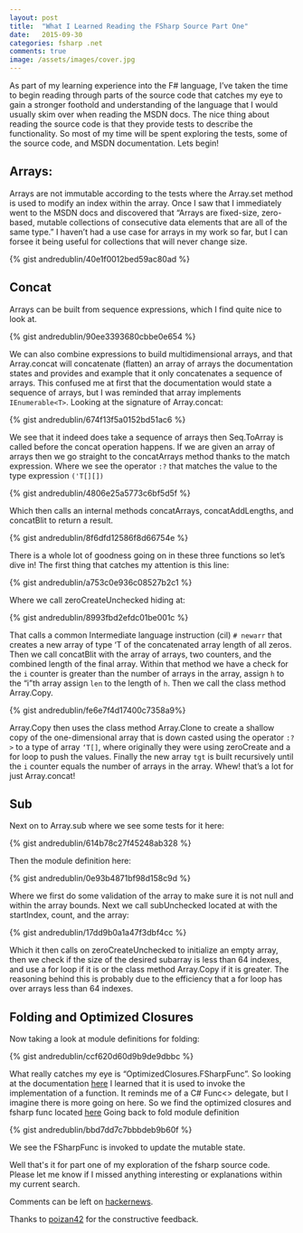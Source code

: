 ```yaml
---
layout: post
title:  "What I Learned Reading the FSharp Source Part One"
date:   2015-09-30
categories: fsharp .net
comments: true
image: /assets/images/cover.jpg
---
```

As part of my learning experience into the F# language, I’ve taken the time to begin reading through parts of the source code that catches my eye to gain a stronger foothold and understanding of the language that I would usually skim over when reading the MSDN docs.  The nice thing about reading the source code is that they provide tests to describe the functionality.  So most of my time will be spent exploring the tests, some of the source code, and MSDN documentation. Lets begin!

## Arrays:
Arrays are not immutable according to the tests where the Array.set method is used to modify an index within the array.  Once I saw that I immediately went to the MSDN docs and discovered that “Arrays are fixed-size, zero-based, mutable collections of consecutive data elements that are all of the same type.”  I haven’t had a use case for arrays in my work so far, but I can forsee it being useful for collections that will never change size.

{% gist andredublin/40e1f0012bed59ac80ad %} 

## Concat
Arrays can be built from sequence expressions, which I find quite nice to look at. 

{% gist andredublin/90ee3393680cbbe0e654 %} 

We can also combine expressions to build multidimensional arrays, and that Array.concat will concatenate (flatten) an array of arrays the documentation states and provides and example that it only concatenates a sequence of arrays. This confused me at first that the documentation would state a sequence of arrays, but I was reminded that array implements ```IEnumerable<T>```. Looking at the signature of Array.concat:

{% gist andredublin/674f13f5a0152bd51ac6 %} 

We see that it indeed does take a sequence of arrays then Seq.ToArray is called before the concat operation happens.  If we are given an array of arrays then we go straight to the concatArrays method thanks to the match expression.  Where we see the operator ```:?``` that matches the value to the type expression ```('T[][])```

{% gist andredublin/4806e25a5773c6bf5d5f %}
 
Which then calls an internal methods concatArrays, concatAddLengths, and concatBlit to return a result. 

{% gist andredublin/8f6dfd12586f8d66754e %}
 

There is a whole lot of goodness going on in these three functions so let’s dive in!  The first thing that catches my attention is this line: 

{% gist andredublin/a753c0e936c08527b2c1 %}

Where we call zeroCreateUnchecked hiding at:

{% gist andredublin/8993fbd2efdc01be001c %} 

That calls a common Intermediate language instruction (cil) ```# newarr``` that creates a new array of type ‘T of the concatenated array length of all zeros.  Then we call concatBlit with the array of arrays, two counters, and the combined length of the final array.  Within that method we have a check for the ```i``` counter is greater than the number of arrays in the array, assign ```h``` to the “i”th array assign ```len``` to the length of ```h```. Then we call the class method Array.Copy.

{% gist andredublin/fe6e7f4d17400c7358a9%}

Array.Copy then uses the class method Array.Clone to create a shallow copy of the one-dimensional array that is down casted using the operator ```:?>``` to a type of array ```‘T[]```, where originally they were using zeroCreate and a for loop to push the values. Finally the new array ```tgt``` is built recursively until the ```i``` counter equals the number of arrays in the array. Whew! that’s a lot for just Array.concat!

## Sub
Next on to Array.sub where we see some tests for it here:

{% gist andredublin/614b78c27f45248ab328 %}

 Then the module definition here: 

{% gist andredublin/0e93b4871bf98d158c9d %}

Where we first do some validation of the array to make sure it is not null and within the array bounds.  Next we call subUnchecked located at with the startIndex, count, and the array:

 {% gist andredublin/17dd9b0a1a47f3dbf4cc %}

Which it then calls on zeroCreateUnchecked to initialize an empty array, then we check if the size of the desired subarray is less than 64 indexes, and use a for loop if it is or the class method Array.Copy if it is greater.  The reasoning behind this is probably due to the efficiency that a for loop has over arrays less than 64 indexes.

## Folding and Optimized Closures
Now taking a look at module definitions for folding:

{% gist andredublin/ccf620d60d9b9de9dbbc %} 

What really catches my eye is “OptimizedClosures.FSharpFunc”.  So looking at the documentation [here](https://msdn.microsoft.com/en-us/library/ee340450.aspx) I learned that it is used to invoke the implementation of a function.  It reminds me of a C# Func<> delegate, but I imagine there is more going on here.  So we find the optimized closures and fsharp func located [here](https://github.com/andredublin/visualfsharp/blob/0f514efe25899ba59778b5bb522e2724aec44a3d/src/fsharp/FSharp.Core/prim-types.fs#L3236-L3391)
Going back to fold module definition 

{% gist andredublin/bbd7dd7c7bbbdeb9b60f %}

We see the FSharpFunc is invoked to update the mutable state.

Well that's it for part one of my exploration of the fsharp source code.  Please let me know if I missed anything interesting or explanations within my current search.

Comments can be left on [hackernews](https://news.ycombinator.com/item?id=10315733).

Thanks to [poizan42](https://news.ycombinator.com/user?id=poizan42) for the constructive feedback.
